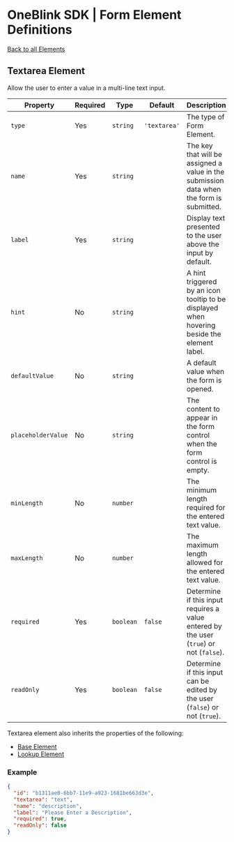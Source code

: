 # OneBlink SDK | Form Element Definitions

[Back to all Elements](./README.md)

## Textarea Element

Allow the user to enter a value in a multi-line text input.

| Property           | Required | Type      | Default      | Description                                                                                 |
| ------------------ | -------- | --------- | ------------ | ------------------------------------------------------------------------------------------- |
| `type`             | Yes      | `string`  | `'textarea'` | The type of Form Element.                                                                   |
| `name`             | Yes      | `string`  |              | The key that will be assigned a value in the submission data when the form is submitted.    |
| `label`            | Yes      | `string`  |              | Display text presented to the user above the input by default.                              |
| `hint`             | No       | `string`  |              | A hint triggered by an icon tooltip to be displayed when hovering beside the element label. |
| `defaultValue`     | No       | `string`  |              | A default value when the form is opened.                                                    |
| `placeholderValue` | No       | `string`  |              | The content to appear in the form control when the form control is empty.                   |
| `minLength`        | No       | `number`  |              | The minimum length required for the entered text value.                                     |
| `maxLength`        | No       | `number`  |              | The maximum length allowed for the entered text value.                                      |
| `required`         | Yes      | `boolean` | `false`      | Determine if this input requires a value entered by the user (`true`) or not (`false`).     |
| `readOnly`         | Yes      | `boolean` | `false`      | Determine if this input can be edited by the user (`false`) or not (`true`).                |

Textarea element also inherits the properties of the following:

- [Base Element](./base-element.md)
- [Lookup Element](./lookup-element.md)

### Example

```JSON
{
  "id": "b1311ae0-6bb7-11e9-a923-1681be663d3e",
  "textarea": "text",
  "name": "description",
  "label": "Please Enter a Description",
  "required": true,
  "readOnly": false
}
```
